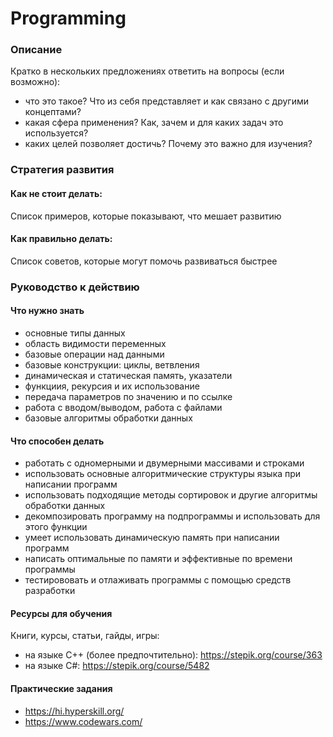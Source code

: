 # Programming
### Описание
<!--description content start-->
Кратко в нескольких предложениях ответить на вопросы (если возможно):
- что это такое? Что из себя представляет и как связано с другими концептами?   
- какая сфера применения? Как, зачем и для каких задач это используется?
- каких целей позволяет достичь? Почему это важно для изучения?
<!--description content end-->
### Стратегия развития
#### Как не стоит делать:
Список примеров, которые показывают, что мешает развитию
#### Как правильно делать:
Список советов, которые могут помочь развиваться быстрее
### Руководство к действию
#### Что нужно знать
<!--knowledge content start-->
- основные типы данных
- область видимости переменных
- базовые операции над данными
- базовые конструкции: циклы, ветвления
- динамическая и статическая память, указатели
- функциия, рекурсия и их использование
- передача параметров по значению и по ссылке
- работа с вводом/выводом, работа с файлами
- базовые алгоритмы обработки данных
<!--knowledge content end-->
#### Что способен делать
<!--competencies content start-->
- работать с одномерными и двумерными массивами и строками
- использовать основные алгоритмические структуры языка при написании программ
- использовать подходящие методы сортировок и другие алгоритмы обработки данных
- декомпозировать программу на подпрограммы и использовать для этого функции 
- умеет использовать динамическую память при написании программ
- написать оптимальные по памяти и эффективные по времени программы
- тестирововать и отлаживать программы с помощью средств разработки
<!--competencies content end-->
#### Ресурсы для обучения
Книги, курсы, статьи, гайды, игры:
- на языке С++ (более предпочтительно): https://stepik.org/course/363
- на языке C#: https://stepik.org/course/5482
#### Практические задания
- https://hi.hyperskill.org/
- https://www.codewars.com/
